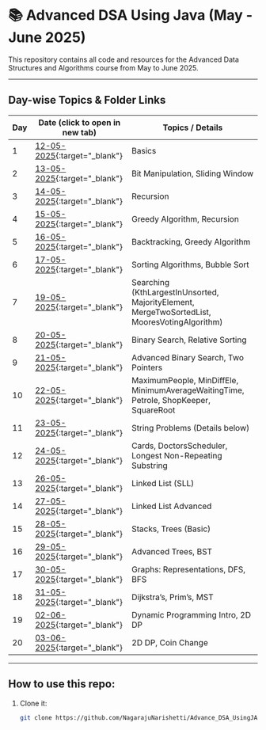 # 📚 Advanced DSA Using Java (May - June 2025)

This repository contains all code and resources for the Advanced Data Structures and Algorithms course from May to June 2025.

---

## Day-wise Topics & Folder Links

| Day  | Date (click to open in new tab)                                                                 | Topics / Details                                                        |
|-------|------------------------------------------------------------------------------------------------|------------------------------------------------------------------------|
| 1     | [12-05-2025](https://github.com/NagarajuNarishetti/Advance_DSA_UsingJAVA_T-P_May_2025/tree/main/Day_01_12_05_2025){:target="_blank"} | Basics                                                                 |
| 2     | [13-05-2025](https://github.com/NagarajuNarishetti/Advance_DSA_UsingJAVA_T-P_May_2025/tree/main/Day_02_13_05_2025){:target="_blank"} | Bit Manipulation, Sliding Window                                       |
| 3     | [14-05-2025](https://github.com/NagarajuNarishetti/Advance_DSA_UsingJAVA_T-P_May_2025/tree/main/Day_03_14_05_2025/Recursion){:target="_blank"} | Recursion                                                              |
| 4     | [15-05-2025](https://github.com/NagarajuNarishetti/Advance_DSA_UsingJAVA_T-P_May_2025/tree/main/Day_04_15_05_2025){:target="_blank"} | Greedy Algorithm, Recursion                                            |
| 5     | [16-05-2025](https://github.com/NagarajuNarishetti/Advance_DSA_UsingJAVA_T-P_May_2025/tree/main/Day_05_16_05_2025){:target="_blank"} | Backtracking, Greedy Algorithm                                         |
| 6     | [17-05-2025](https://github.com/NagarajuNarishetti/Advance_DSA_UsingJAVA_T-P_May_2025/tree/main/Day_06_17_05_2025){:target="_blank"} | Sorting Algorithms, Bubble Sort                                        |
| 7     | [19-05-2025](https://github.com/NagarajuNarishetti/Advance_DSA_UsingJAVA_T-P_May_2025/tree/main/Day_07_19_05_2025){:target="_blank"} | Searching (KthLargestInUnsorted, MajorityElement, MergeTwoSortedList, MooresVotingAlgorithm) |
| 8     | [20-05-2025](https://github.com/NagarajuNarishetti/Advance_DSA_UsingJAVA_T-P_May_2025/tree/main/Day_08_20_05_2025){:target="_blank"} | Binary Search, Relative Sorting                                        |
| 9     | [21-05-2025](https://github.com/NagarajuNarishetti/Advance_DSA_UsingJAVA_T-P_May_2025/tree/main/Day_09_21_05_2025){:target="_blank"} | Advanced Binary Search, Two Pointers                                   |
| 10    | [22-05-2025](https://github.com/NagarajuNarishetti/Advance_DSA_UsingJAVA_T-P_May_2025/tree/main/Day_10_22_05_2025){:target="_blank"} | MaximumPeople, MinDiffEle, MinimumAverageWaitingTime, Petrole, ShopKeeper, SquareRoot |
| 11    | [23-05-2025](https://github.com/NagarajuNarishetti/Advance_DSA_UsingJAVA_T-P_May_2025/tree/main/Day_11_23_05_2025){:target="_blank"} | String Problems (Details below)                                        |
| 12    | [24-05-2025](https://github.com/NagarajuNarishetti/Advance_DSA_UsingJAVA_T-P_May_2025/tree/main/Day_12_24_05_2025){:target="_blank"} | Cards, DoctorsScheduler, Longest Non-Repeating Substring              |
| 13    | [26-05-2025](https://github.com/NagarajuNarishetti/Advance_DSA_UsingJAVA_T-P_May_2025/tree/main/Day_13_26_05_2025/LinkedList/SLL){:target="_blank"} | Linked List (SLL)                                                      |
| 14    | [27-05-2025](https://github.com/NagarajuNarishetti/Advance_DSA_UsingJAVA_T-P_May_2025/tree/main/Day_14_27_05_2025/LinkedList){:target="_blank"} | Linked List Advanced                                                   |
| 15    | [28-05-2025](https://github.com/NagarajuNarishetti/Advance_DSA_UsingJAVA_T-P_May_2025/tree/main/Day_15_28_05_2025){:target="_blank"} | Stacks, Trees (Basic)                                                  |
| 16    | [29-05-2025](https://github.com/NagarajuNarishetti/Advance_DSA_UsingJAVA_T-P_May_2025/tree/main/Day_16_29_05_2025/Trees){:target="_blank"} | Advanced Trees, BST                                                    |
| 17    | [30-05-2025](https://github.com/NagarajuNarishetti/Advance_DSA_UsingJAVA_T-P_May_2025/tree/main/Day_17_30_05_2025/Graphs){:target="_blank"} | Graphs: Representations, DFS, BFS                                     |
| 18    | [31-05-2025](https://github.com/NagarajuNarishetti/Advance_DSA_UsingJAVA_T-P_May_2025/tree/main/Day_18_31_05_2025/Graphs){:target="_blank"} | Dijkstra’s, Prim’s, MST                                                |
| 19    | [02-06-2025](https://github.com/NagarajuNarishetti/Advance_DSA_UsingJAVA_T-P_May_2025/tree/main/Day_19_02_06_2025){:target="_blank"} | Dynamic Programming Intro, 2D DP                                      |
| 20    | [03-06-2025](https://github.com/NagarajuNarishetti/Advance_DSA_UsingJAVA_T-P_May_2025/tree/main/Day_20_03_06_2025/2D_DP){:target="_blank"} | 2D DP, Coin Change                                                    |

---

## How to use this repo:

1. Clone it:
   ```bash
   git clone https://github.com/NagarajuNarishetti/Advance_DSA_UsingJAVA_T-P_May_2025.git
